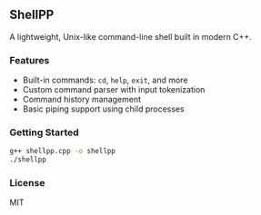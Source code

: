 ## ShellPP

A lightweight, Unix-like command-line shell built in modern C++.

### Features

* Built-in commands: `cd`, `help`, `exit`, and more
* Custom command parser with input tokenization
* Command history management
* Basic piping support using child processes

### Getting Started

```bash
g++ shellpp.cpp -o shellpp
./shellpp
```

### License

MIT


